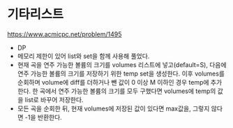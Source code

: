 # 기타리스트

https://www.acmicpc.net/problem/1495

- DP
- 메모리 제한이 있어 list와 set을 함께 사용해 풀었다.
- 현재 곡을 연주 가능한 볼륨의 크기를 volumes 리스트에 넣고(default=S), 다음에 연주 가능한 볼륨의 크기를 저장하기 위한 temp set을 생성한다. 이후 volumes를 순회하며 volume에 diff를 더하거나 뺀 값이 0 이상 M 이하인 경우 temp에 추가한다. 한 곡에서 연주 가능한 볼륨의 크기를 모두 구했다면 volumes에 temp의 값을 list로 바꾸어 저장한다.
- 모든 곡을 순회한 뒤, 현재 volumes에 저장된 값이 있다면 max값을, 그렇지 않다면 -1을 반환한다.